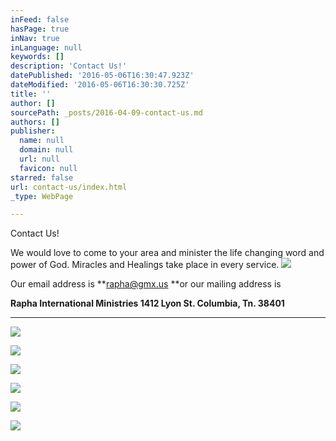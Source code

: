 ```yaml
---
inFeed: false
hasPage: true
inNav: true
inLanguage: null
keywords: []
description: 'Contact Us!'
datePublished: '2016-05-06T16:30:47.923Z'
dateModified: '2016-05-06T16:30:30.725Z'
title: ''
author: []
sourcePath: _posts/2016-04-09-contact-us.md
authors: []
publisher:
  name: null
  domain: null
  url: null
  favicon: null
starred: false
url: contact-us/index.html
_type: WebPage

---
```

Contact Us!

We would love to come to your area and minister the life changing word and power of God. Miracles and Healings take place in every service. ![](https://s3-us-west-2.amazonaws.com/the-grid-img/p/844c1f407d3c4249471a7586f36beb655b625bf4.jpg)

Our email address is **rapha@gmx.us **or our mailing address is 

**Rapha International Ministries 1412 Lyon St. Columbia, Tn. 38401**

  
****
![](https://the-grid-user-content.s3-us-west-2.amazonaws.com/1c759939-d635-46a0-9919-b665e6ce1ca9.jpg)

  
  
![](https://the-grid-user-content.s3-us-west-2.amazonaws.com/6870170b-3587-4bb9-8bd0-6ad97624667e.jpg)

  
  
![](https://the-grid-user-content.s3-us-west-2.amazonaws.com/d1352ae2-e539-4b8b-8947-c7a8ed93c0d9.jpg)

  
  
![](https://the-grid-user-content.s3-us-west-2.amazonaws.com/4528ce3e-a678-42a1-be1f-b94ffdef840e.jpg)

  
  
![](https://the-grid-user-content.s3-us-west-2.amazonaws.com/a5e01aaf-b862-4e15-adfc-c2f25976e347.jpg)

  
  
![](https://the-grid-user-content.s3-us-west-2.amazonaws.com/9bc8ab6a-9780-41ea-a813-66736a1bd71d.jpg)